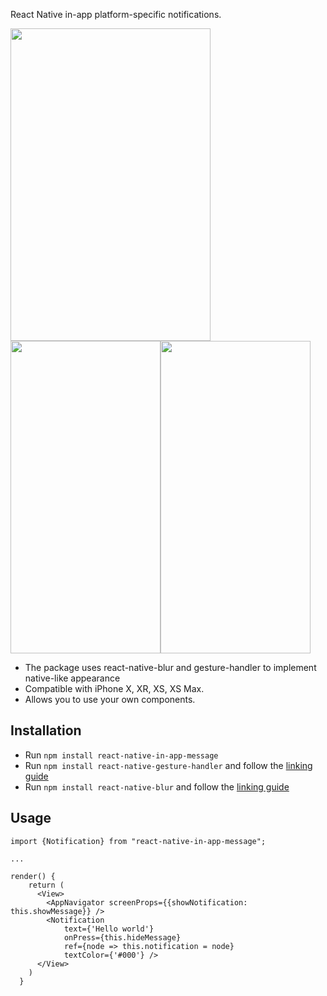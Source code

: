React Native in-app platform-specific notifications. 


<img src="https://user-images.githubusercontent.com/17552441/50739935-cae35080-11f7-11e9-96f9-a87579e405dd.gif" width="320" height="500" /><img src="https://user-images.githubusercontent.com/17552441/50739938-db93c680-11f7-11e9-84e3-a7a07feba7b9.gif" width="240" height="500" /><img src="https://user-images.githubusercontent.com/17552441/50739945-e9e1e280-11f7-11e9-9d0b-4d15db0e1c3d.gif" width="240" height="500" />


- The package uses react-native-blur and gesture-handler to implement native-like appearance
- Compatible with iPhone X, XR, XS, XS Max.
- Allows you to use your own components.

## Installation

- Run `npm install react-native-in-app-message`
- Run `npm install react-native-gesture-handler` and follow the <a href="https://kmagiera.github.io/react-native-gesture-handler/docs/getting-started.html#installation">linking guide</a>
- Run `npm install react-native-blur` and follow the <a href="https://github.com/react-native-community/react-native-blur#installation">linking guide</a>

## Usage

```
import {Notification} from "react-native-in-app-message";

...

render() {
    return (
      <View>
        <AppNavigator screenProps={{showNotification: this.showMessage}} />
        <Notification 
            text={'Hello world'}
            onPress={this.hideMessage} 
            ref={node => this.notification = node} 
            textColor={'#000'} />
      </View>
    )
  }

```

## 
